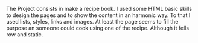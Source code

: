 The Project consists in make a recipe book.
I used some HTML basic skills to design the pages and to show the content in an harmonic way. To that I used lists, styles, links and images.
At least the page seems to fill the purpose an someone could cook using one of the recipe. Although it fells row and static.
